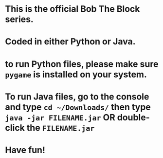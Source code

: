 # This is the official Bob The Block series.
# Coded in either Python or Java.
# to run Python files, please make sure `pygame` is installed on your system.
# To run Java files, go to the console and type `cd ~/Downloads/` then type `java -jar FILENAME.jar` OR double-click the `FILENAME.jar`
# Have fun!
